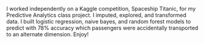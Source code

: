 I worked independently on a Kaggle competition, Spaceship Titanic, for my Predictive Analytics class project. I imputed, explored, and transformed data. 
I built logistic regression, naive bayes, and random forest models to predict with 78% accuracy which passengers were accidentally transported to an 
alternate dimension. Enjoy!

